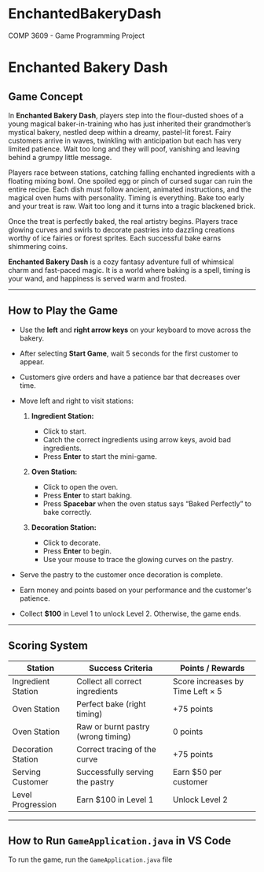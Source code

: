 # EnchantedBakeryDash
COMP 3609 - Game Programming Project

# Enchanted Bakery Dash

## Game Concept
In **Enchanted Bakery Dash**, players step into the flour-dusted shoes of a young magical baker-in-training who has just inherited their grandmother’s mystical bakery, nestled deep within a dreamy, pastel-lit forest. Fairy customers arrive in waves, twinkling with anticipation but each has very limited patience. Wait too long and they will poof, vanishing and leaving behind a grumpy little message.

Players race between stations, catching falling enchanted ingredients with a floating mixing bowl. One spoiled egg or pinch of cursed sugar can ruin the entire recipe. Each dish must follow ancient, animated instructions, and the magical oven hums with personality. Timing is everything. Bake too early and your treat is raw. Wait too long and it turns into a tragic blackened brick.

Once the treat is perfectly baked, the real artistry begins. Players trace glowing curves and swirls to decorate pastries into dazzling creations worthy of ice fairies or forest sprites. Each successful bake earns shimmering coins.

**Enchanted Bakery Dash** is a cozy fantasy adventure full of whimsical charm and fast-paced magic. It is a world where baking is a spell, timing is your wand, and happiness is served warm and frosted.

---

## How to Play the Game

- Use the **left** and **right arrow keys** on your keyboard to move across the bakery.
- After selecting **Start Game**, wait 5 seconds for the first customer to appear.
- Customers give orders and have a patience bar that decreases over time.
- Move left and right to visit stations:

  1. **Ingredient Station:**  
     - Click to start.  
     - Catch the correct ingredients using arrow keys, avoid bad ingredients.  
     - Press **Enter** to start the mini-game.

  2. **Oven Station:**  
     - Click to open the oven.  
     - Press **Enter** to start baking.  
     - Press **Spacebar** when the oven status says “Baked Perfectly” to bake correctly.

  3. **Decoration Station:**  
     - Click to decorate.  
     - Press **Enter** to begin.  
     - Use your mouse to trace the glowing curves on the pastry.

- Serve the pastry to the customer once decoration is complete.
- Earn money and points based on your performance and the customer's patience.
- Collect **$100** in Level 1 to unlock Level 2. Otherwise, the game ends.

---

## Scoring System

| Station            | Success Criteria                    | Points / Rewards            |
|--------------------|-----------------------------------|----------------------------|
| Ingredient Station  | Collect all correct ingredients    | Score increases by Time Left × 5 |
| Oven Station       | Perfect bake (right timing)         | +75 points                 |
| Oven Station       | Raw or burnt pastry (wrong timing) | 0 points                   |
| Decoration Station | Correct tracing of the curve        | +75 points                 |
| Serving Customer  | Successfully serving the pastry     | Earn $50 per customer      |
| Level Progression  | Earn $100 in Level 1                | Unlock Level 2             |

---

## How to Run `GameApplication.java` in VS Code

To run the game, run the `GameApplication.java` file
